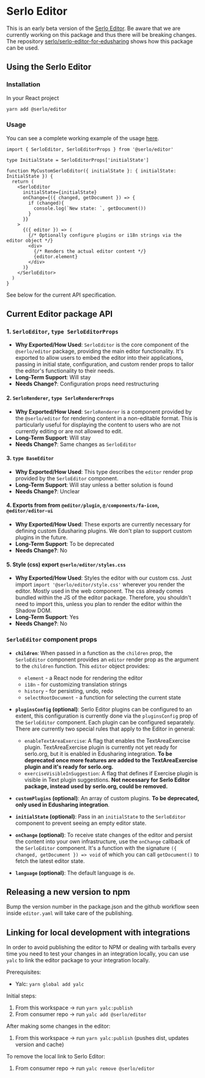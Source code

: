 # Serlo Editor

This is an early beta version of the [Serlo Editor](https://de.serlo.org/editor). Be aware that we are currently working on this package and thus there will be breaking changes. The repository [serlo/serlo-editor-for-edusharing](https://github.com/serlo/serlo-editor-for-edusharing) shows how this package can be used.

## Using the Serlo Editor

### Installation

In your React project

```bash
yarn add @serlo/editor
```

### Usage

You can see a complete working example of the usage [here](https://github.com/serlo/serlo-editor-for-edusharing/blob/main/src/frontend/editor.tsx#L32).

```tsx
import { SerloEditor, SerloEditorProps } from '@serlo/editor'

type InitialState = SerloEditorProps['initialState']

function MyCustomSerloEditor({ initialState }: { initialState: InitialState }) {
  return (
    <SerloEditor
      initialState={initialState}
      onChange={({ changed, getDocument }) => {
        if (changed){
          console.log(`New state: `, getDocument())
        }
      }}
    >
      {({ editor }) => (
        {/* Optionally configure plugins or i18n strings via the editor object */}
        <div>
          {/* Renders the actual editor content */}
          {editor.element}
        </div>
      )}
    </SerloEditor>
  )
}
```

See below for the current API specification.

## Current Editor package API

### 1. `SerloEditor`, `type SerloEditorProps`

- **Why Exported/How Used**: `SerloEditor` is the core component of the `@serlo/editor` package, providing the main editor functionality. It's exported to allow users to embed the editor into their applications, passing in initial state, configuration, and custom render props to tailor the editor's functionality to their needs.
- **Long-Term Support**: Will stay
- **Needs Change?**: Configuration props need restructuring

#### 2. `SerloRenderer`, `type SerloRendererProps`

- **Why Exported/How Used**: `SerloRenderer` is a component provided by the `@serlo/editor` for rendering content in a non-editable format. This is particularly useful for displaying the content to users who are not currently editing or are not allowed to edit.
- **Long-Term Support**: Will stay
- **Needs Change?**: Same changes as `SerloEditor`

#### 3. `type BaseEditor`

- **Why Exported/How Used**: This type describes the `editor` render prop provided by the `SerloEditor` component.
- **Long-Term Support**: Will stay unless a better solution is found
- **Needs Change?**: Unclear

#### 4. Exports from from `@editor/plugin`, `@/components/fa-icon`, `@editor/editor-ui`

- **Why Exported/How Used**: These exports are currently necessary for defining custom Edusharing plugins. We don't plan to support custom plugins in the future.
- **Long-Term Support**: To be deprecated
- **Needs Change?**: No

#### 5. Style (css) export `@serlo/editor/styles.css`

- **Why Exported/How Used**: Styles the editor with our custom css. Just import `import '@serlo/editor/style.css'` wherever you render the editor. Mostly used in the web component. The css already comes bundled within the JS of the editor package. Therefore, you shouldn't need to import this, unless you plan to render the editor within the Shadow DOM.
- **Long-Term Support**: Yes
- **Needs Change?**: No

### `SerloEditor` component props

- **`children`**: When passed in a function as the `children` prop, the `SerloEditor` component provides an `editor` render prop as the argument to the `children` function. This `editor` object provides:

  - `element` - a React node for rendering the editor
  - `i18n` - for customizing translation strings
  - `history` - for persisting, undo, redo
  - `selectRootDocument` - a function for selecting the current state

- **`pluginsConfig` (optional)**: Serlo Editor plugins can be configured to an extent, this configuration is currently done via the `pluginsConfig` prop of the `SerloEditor` component. Each plugin can be configured separately. There are currently two special rules that apply to the Editor in general:

  - `enableTextAreaExercise`: A flag that enables the TextAreaExercise plugin. TextAreaExercise plugin is currently not yet ready for serlo.org, but it is enabled in Edusharing integration. **To be deprecated once more features are added to the TextAreaExercise plugin and it's ready for serlo.org.**
  - `exerciseVisibleInSuggestion`: A flag that defines if Exercise plugin is visible in Text plugin suggestions. **Not necessary for Serlo Editor package, instead used by serlo.org, could be removed.**

- **`customPlugins` (optional)**: An array of custom plugins. **To be deprecated, only used in Edusharing integration**.

- **`initialState` (optional)**: Pass in an `initialState` to the `SerloEditor` component to prevent seeing an empty editor state.

- **`onChange` (optional)**: To receive state changes of the editor and persist the content into your own infrastructure, use the `onChange` callback of the `SerloEditor` component. It's a function with the signature `({ changed, getDocument }) => void` of which you can call `getDocument()` to fetch the latest editor state.

- **`language` (optional)**: The default language is `de`.

## Releasing a new version to npm

Bump the version number in the package.json and
the github workflow seen inside `editor.yaml` will take care of the publishing.

## Linking for local development with integrations

In order to avoid publishing the editor to NPM or dealing with tarballs every time you need to test your changes in an integration locally, you can use `yalc` to link the editor package to your integration locally.

Prerequisites:

- Yalc: `yarn global add yalc`

Initial steps:

1. From this workspace -> run `yarn yalc:publish`
2. From consumer repo -> run `yalc add @serlo/editor`

After making some changes in the editor:

1. From this workspace -> run `yarn yalc:publish` (pushes dist, updates version and cache)

To remove the local link to Serlo Editor:

1. From consumer repo -> run `yalc remove @serlo/editor`
